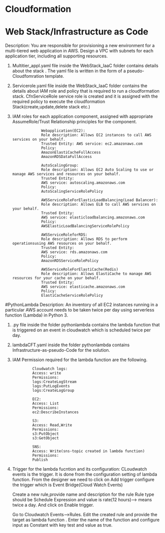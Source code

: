 # Cloudformation
# Web Stack/Infrastructure as Code
Description: You are responsible for provisioning a new environment for a multi-tiered web application
in AWS. Design a VPC with subnets for each application tier, including all supporting resources.

1. Multitier_appl.yaml file inside the WebStack_IaaC folder contains details about the stack .
The yaml file is written in the form of a pseudo-Cloudfomration template.

2. Servicerole.yaml file inside the WebStack_IaaC folder contains the details about IAM role and policy that is required to run
a cloudformation stack.
  CfnServiceRole service role is created and it is assigned with the required policy to execute the cloudformation Stack(create,update,delete stack etc.)
  
3. IAM roles for each application component, assigned with appropriate AssumeRole/Trust
Relationship principles for the component.


                    Webapplication(EC2):
                    Role description: Allows EC2 instances to call AWS services on your behalf.
                    Trusted Entity: AWS service: ec2.amazonaws.com
                    Policy:
                    AmazonElastiCacheFullAccess
                    AmazonRDSDataFullAccess

                    AutoScalingGroup:
                    Role description: Allows EC2 Auto Scaling to use or manage AWS services and resources on your behalf. 
                    Trusted Entity:
                    AWS service: autoscaling.amazonaws.com
                    Policy:
                    AutoScalingServiceRolePolicy

                    AWSServiceRoleForElasticLoadBalancing(Load Balancer):
                    Role description: Allows ELB to call AWS services on your behalf.
                    Trusted Entity:
                    AWS service: elasticloadbalancing.amazonaws.com
                    Policy:
                    AWSElasticLoadBalancingServiceRolePolicy 
                    
                    AWSServiceRoleforRDS:
                    Role description: Allows RDS to perform operationsusing AWS resources on your behalf.
                    Trusted Entity:
                    AWS service: rds.amazonaws.com
                    Policy:
                    AmazonRDSServiceRolePolicy

                    AWSServiceRoleForElastiCache(Redis)
                    Role description: Allows ElastiCache to manage AWS resources for your cache on your behalf.
                    Trusted Entity:
                    AWS service: elasticache.amazonaws.com
                    Policy:
                    ElastiCacheServiceRolePolicy

#PythonLambda
Description: An inventory of all EC2 instances running in a particular AWS account needs to be taken
twice per day using serverless function (Lambda) in Python 3.

1. .py file inside the folder pythonlambda contains the lambda function that is triggered on an event in cloudwatch which is scheduled twice per day.
2. lambdaCFT.yaml inside the folder pythonlambda contains Infrastructure-as-pseudo-Code for the solution.
3. IAM Permission required for the lambda function are the following.

                Cloudwatch logs:
                Access: write
                Permissions:
                logs:CreateLogStream    
                logs:PutLogEvents
                logs:CreateLogGroup

                EC2:
                Access: List
                Permissions:
                ec2:DescribeInstances

                S3:
                Access: Read,Write
                Permissions:
                s3:PutObject
                s3:GetObject

                SNS:
                Access: Write(sns-topic created in lambda function)
                Permissions:
                Publish

4. Trigger for the lambda fucntion and its configuration:
    CLoudwatch events is the trigger.
    It is done from the configuration setting of lambda function.
    From the designer we need to click on Add trigger
    configure the trigger which is Event Bridge(Cloud Watch Events)

    Create a new rule,provide name and description for the rule
    Rule type should be Schedule Expression
    and value is rate(12 hours)--> means twice a day.
    And click on Enable trigger.

    Go to Cloudwatch Events-->Rules. Edit the created rule and provide the target as lambda function .
    Enter the name of the function and configure input as Constant with key test and value as true.

